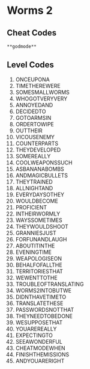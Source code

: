 # Worms 2

## Cheat Codes

`**godmode**`

## Level Codes

1. ONCEUPONA
2. TIMETHEREWERE
3. SOMESMALLWORMS
4. WHOGOTVERYVERY
5. ANNOYEDAND
6. DECIDEDTO
7. GOTOARMSIN
8. ORDERTOWIPE
9. OUTTHEIR
10. VICOUSENEMY
11. COUNTERPARTS
12. THEYDEVELOPED
13. SOMEREALLY
14. COOLWEAPONSSUCH
15. ASBANANABOMBS
16. ANDMAGICBULLETS
17. THEYTRAINED
18. ALLNIGHTAND
19. EVERYDAYSOTHEY
20. WOULDBECOME
21. PROFICIENT
22. INTHEIRWORMLY
23. WAYSSOMETIMES
24. THEYWOULDSHOOT
25. GRANNIESJUST
26. FORFUNANDLAUGH
27. ABOUTITINTHE
28. EVENINGTIME
29. WEAPOLOGISEON
30. BEHALFOFALLTHE
31. TERRITORIESTHAT
32. WEWENTTOTHE
33. TROUBLEOFTRANSLATING
34. WORMS2INTOBUTWE
35. DIDNTHAVETIMETO
36. TRANSLATETHESE
37. PASSWORDSNOTTHAT
38. THEYNEEDTOBEDONE
39. WESUPPOSETHAT
40. YOUAREREALLY
41. EXPECTINGTO
42. SEEAWONDERFUL
43. CHEATMODEWHEN
44. FINISHTHEMISSIONS
45. ANDYOUARERIGHT
